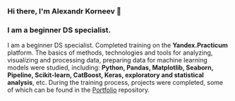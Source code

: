 ### Hi there, I'm Alexandr Korneev 👋

### I am a beginner DS specialist.
I am a beginner DS specialist. Completed training on the **Yandex.Practicum** platform. The basics of methods, technologies and tools for analyzing, visualizing and processing data, preparing data for machine learning models were studied, including: **Python, Pandas, Matplotlib, Seaborn, Pipeline, Scikit-learn, CatBoost, Keras, exploratory and statistical analysis**, etc. During the training process, projects were completed, some of which can be found in the [Portfolio](https://github.com/KorAl23/Portfolio) repository.

<!--
**KorAl23/KorAl23** is a ✨ _special_ ✨ repository because its `README.md` (this file) appears on your GitHub profile.

Here are some ideas to get you started:

- 🔭 I’m currently working on ...
- 🌱 I’m currently learning ...
- 👯 I’m looking to collaborate on ...
- 🤔 I’m looking for help with ...
- 💬 Ask me about ...
- 📫 How to reach me: ...
- 😄 Pronouns: ...
- ⚡ Fun fact: ...
-->
